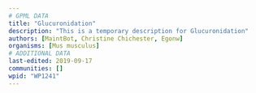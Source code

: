 ```yaml
---
# GPML DATA
title: "Glucuronidation"
description: "This is a temporary description for Glucuronidation"
authors: [MaintBot, Christine Chichester, Egonw]
organisms: [Mus musculus]
# ADDITIONAL DATA
last-edited: 2019-09-17
communities: []
wpid: "WP1241"
---
```


